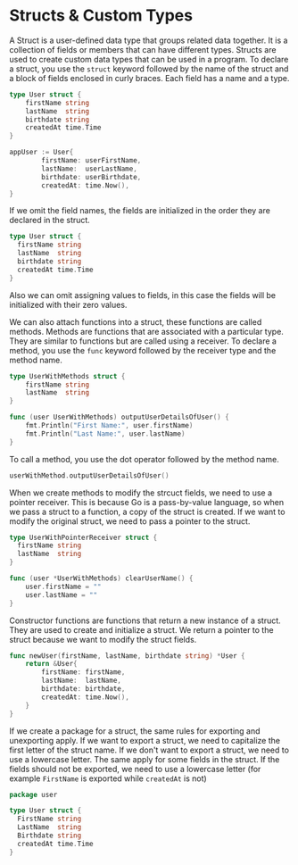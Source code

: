 # Structs & Custom Types

A Struct is a user-defined data type that groups related data together. It is a collection of fields or members that can have different types. Structs are used to create custom data types that can be used in a program.
To declare a struct, you use the `struct` keyword followed by the name of the struct and a block of fields enclosed in curly braces. Each field has a name and a type.

```go
type User struct {
	firstName string
	lastName  string
	birthdate string
	createdAt time.Time
}

appUser := User{
		firstName: userFirstName,
		lastName:  userLastName,
		birthdate: userBirthdate,
		createdAt: time.Now(),
}
```

If we omit the field names, the fields are initialized in the order they are declared in the struct.

```go
type User struct {
  firstName string
  lastName  string
  birthdate string
  createdAt time.Time
}
```

Also we can omit assigning values to fields, in this case the fields will be initialized with their zero values.

We can also attach functions into a struct, these functions are called methods. Methods are functions that are associated with a particular type. They are similar to functions but are called using a receiver. To declare a method, you use the `func` keyword followed by the receiver type and the method name.

```go
type UserWithMethods struct {
	firstName string
	lastName  string
}

func (user UserWithMethods) outputUserDetailsOfUser() {
	fmt.Println("First Name:", user.firstName)
	fmt.Println("Last Name:", user.lastName)
}
```

To call a method, you use the dot operator followed by the method name.

```go
userWithMethod.outputUserDetailsOfUser()
```

When we create methods to modify the strcuct fields, we need to use a pointer receiver. This is because Go is a pass-by-value language, so when we pass a struct to a function, a copy of the struct is created. If we want to modify the original struct, we need to pass a pointer to the struct.

```go
type UserWithPointerReceiver struct {
  firstName string
  lastName  string
}

func (user *UserWithMethods) clearUserName() {
	user.firstName = ""
	user.lastName = ""
}
```

Constructor functions are functions that return a new instance of a struct. They are used to create and initialize a struct. We return a pointer to the struct because we want to modify the struct fields.

```go
func newUser(firstName, lastName, birthdate string) *User {
	return &User{
		firstName: firstName,
		lastName:  lastName,
		birthdate: birthdate,
		createdAt: time.Now(),
	}
}
```

If we create a package for a struct, the same rules for exporting and unexporting apply. If we want to export a struct, we need to capitalize the first letter of the struct name. If we don't want to export a struct, we need to use a lowercase letter. The same apply for some fields in the struct. If the fields should not be exported, we need to use a lowercase letter (for example `FirstName` is exported while `createdAt` is not)

```go
package user

type User struct {
  FirstName string
  LastName  string
  Birthdate string
  createdAt time.Time
}
```
